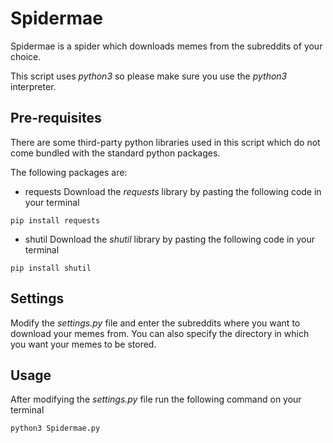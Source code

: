 # Spidermae

Spidermae is a spider which downloads memes from the subreddits of your choice.

This script uses *python3* so please make sure you use the *python3* interpreter.

## Pre-requisites

There are some third-party python libraries used in this script which do not come bundled with the standard python packages.

The following packages are:

- requests
Download the *requests* library by pasting the following code in your terminal
```
pip install requests
```

- shutil
Download the *shutil* library by pasting the following code in your terminal
```
pip install shutil
```

## Settings

Modify the *settings.py* file and enter the subreddits where you want to download your memes from. You can also specify the directory in which you want your memes to be stored.

## Usage

After modifying the *settings.py* file run the following command on your terminal

```
python3 Spidermae.py
```
